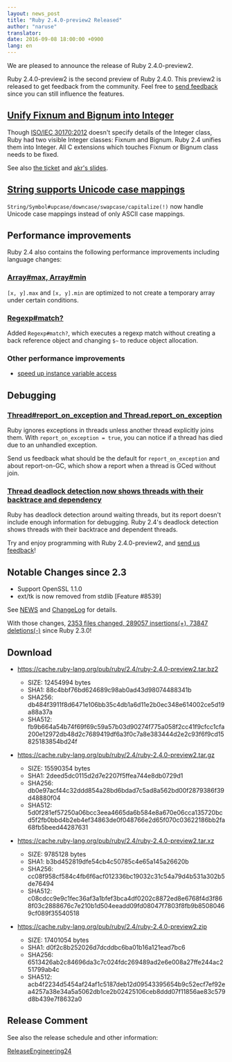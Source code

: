 ```yaml
---
layout: news_post
title: "Ruby 2.4.0-preview2 Released"
author: "naruse"
translator:
date: 2016-09-08 18:00:00 +0900
lang: en
---
```


We are pleased to announce the release of Ruby 2.4.0-preview2.

Ruby 2.4.0-preview2 is the second preview of Ruby 2.4.0.
This preview2 is released to get feedback from the community.
Feel free to
[send feedback](https://bugs.ruby-lang.org/projects/ruby/wiki/HowToReport)
since you can still influence the features.

## [Unify Fixnum and Bignum into Integer](https://bugs.ruby-lang.org/issues/12005)

Though [ISO/IEC 30170:2012](http://www.iso.org/iso/iso_catalogue/catalogue_tc/catalogue_detail.htm?csnumber=59579)
doesn't specify details of the Integer class,
Ruby had two visible Integer classes: Fixnum and Bignum.
Ruby 2.4 unifies them into Integer.
All C extensions which touches Fixnum or Bignum class needs to be fixed.

See also [the ticket](https://bugs.ruby-lang.org/issues/12005) and [akr's slides](http://www.a-k-r.org/pub/2016-09-08-rubykaigi-unified-integer.pdf).

## [String supports Unicode case mappings](https://bugs.ruby-lang.org/issues/10085)

`String/Symbol#upcase/downcase/swapcase/capitalize(!)` now handle
Unicode case mappings instead of only ASCII case mappings.

## Performance improvements

Ruby 2.4 also contains the following performance improvements including
language changes:

### [Array#max, Array#min](https://bugs.ruby-lang.org/issues/12172)

`[x, y].max` and `[x, y].min` are optimized to not create a temporary array
under certain conditions.

### [Regexp#match?](https://bugs.ruby-lang.org/issues/8110)

Added `Regexp#match?`, which executes a regexp match without creating
a back reference object and changing `$~` to reduce object allocation.

### Other performance improvements

* [speed up instance variable access](https://bugs.ruby-lang.org/issues/12274)

## Debugging

### [Thread#report_on_exception and Thread.report_on_exception](https://bugs.ruby-lang.org/issues/6647)

Ruby ignores exceptions in threads unless another thread explicitly joins them.
With `report_on_exception = true`,
you can notice if a thread has died due to an unhandled exception.

Send us feedback what should be the default for `report_on_exception`
and about report-on-GC, which show a report when a thread is GCed without join.

### [Thread deadlock detection now shows threads with their backtrace and dependency](https://bugs.ruby-lang.org/issues/8214)

Ruby has deadlock detection around waiting threads, but its report doesn't
include enough information for debugging.
Ruby 2.4's deadlock detection shows threads with their backtrace and
dependent threads.

Try and enjoy programming with Ruby 2.4.0-preview2, and
[send us feedback](https://bugs.ruby-lang.org/projects/ruby/wiki/HowToReport)!

## Notable Changes since 2.3

* Support OpenSSL 1.1.0
* ext/tk is now removed from stdlib [Feature #8539]

See [NEWS](https://github.com/ruby/ruby/blob/v2_4_0_preview2/NEWS)
and [ChangeLog](https://github.com/ruby/ruby/blob/v2_4_0_preview2/ChangeLog)
for details.

With those changes,
[2353 files changed, 289057 insertions(+), 73847 deletions(-)](https://github.com/ruby/ruby/compare/v2_3_0...v2_4_0_preview2)
since Ruby 2.3.0!

## Download

* <https://cache.ruby-lang.org/pub/ruby/2.4/ruby-2.4.0-preview2.tar.bz2>

  * SIZE:   12454994 bytes
  * SHA1:   88c4bbf76bd624689c98ab0ad43d98074488341b
  * SHA256: db484f3911f8d6471e106bb35c4db1a6d11e2b0ec348e614002ce5d19a88a37a
  * SHA512: fb9b664a54b74f69f69c59a57b03d90274f775a058f2cc41f9cfcc1cfa200e12972db48d2c7689419df6a3f0c7a8e383444d2e2c93f6f9cd15825183854bd24f

* <https://cache.ruby-lang.org/pub/ruby/2.4/ruby-2.4.0-preview2.tar.gz>

  * SIZE:   15590354 bytes
  * SHA1:   2deed5dc0115d2d7e2207f5ffea744e8db0729d1
  * SHA256: db0e97acf44c32ddd854a28bd6bdad7c5ad8a562bd00f2879386f39d48880f04
  * SHA512: 5d0f281ef57250a06bcc3eea4665da6b584e8a670e06cca135720bcd5f2fb0bbd4b2eb4ef34863de0f048766e2d65f070c03622186bb2fa68fb5beed44287631

* <https://cache.ruby-lang.org/pub/ruby/2.4/ruby-2.4.0-preview2.tar.xz>

  * SIZE:   9785128 bytes
  * SHA1:   b3bd452819dfe54cb4c50785c4e65a145a26620b
  * SHA256: cc08f958cf584c4fb6f6acf012336bc19032c31c54a79d4b531a302b5de76494
  * SHA512: c08cdcc9e9c1fec36af3a1bfef3bca4df0202c8872ed8e6768f4d3f868f03c2888676c7e210b1d504eeadd09fd08047f7803f8fb9b85080469cf089f35540518

* <https://cache.ruby-lang.org/pub/ruby/2.4/ruby-2.4.0-preview2.zip>

  * SIZE:   17401054 bytes
  * SHA1:   d0f2c8b252026d7dcddbc6ba01b16a121ead7bc6
  * SHA256: 6513426ab2c84696da3c7c024fdc269489ad2e6e008a27ffe244ac251799ab4c
  * SHA512: acb4f2234d5454af24af1c5187deb12d09543395654b9c52ecf7ef92ea4257a38e34a5a5062db1ce2b02425106ceb8ddd07f11856ae83c579d8b439e7f8632a0

## Release Comment

See also the release schedule and other information:

[ReleaseEngineering24](https://bugs.ruby-lang.org/projects/ruby-trunk/wiki/ReleaseEngineering24)

